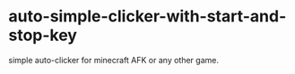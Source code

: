 # auto-simple-clicker-with-start-and-stop-key
simple auto-clicker for minecraft AFK or any other game.
